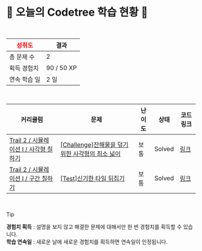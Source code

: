 # 🌲 오늘의 Codetree 학습 현황 🌲

<br />

| <span style="color:red;display:block;text-align:center;"> **성취도**</span> | 결과 |
|---|---|
| 총 문제 수 | 2 |
| 획득 경험치 | 90 / 50 XP |
| 연속 학습 일 | 2 일 |

<br />

|커리큘럼|문제|난이도|상태|코드 링크|
|---|---|---|---|---|
|[Trail 2 / 시뮬레이션 I / 사각형 칠하기](https://www.codetree.ai/trail-info/novice-mid/)|[[Challenge]잔해물을 덮기 위한 사각형의 최소 넓이](https://www.codetree.ai/trails/complete/curated-cards/challenge-minimum-area-of-rectangle-to-cover-debris/)|보통|Solved|[링크](https://github.com/nunLSH/CodingTest_CodeTree_NoviceLow/blob/main/250212/%EC%9E%94%ED%95%B4%EB%AC%BC%EC%9D%84%20%EB%8D%AE%EA%B8%B0%20%EC%9C%84%ED%95%9C%20%EC%82%AC%EA%B0%81%ED%98%95%EC%9D%98%20%EC%B5%9C%EC%86%8C%20%EB%84%93%EC%9D%B4/minimum-area-of-rectangle-to-cover-debris.java)|
|[Trail 2 / 시뮬레이션 I / 구간 칠하기](https://www.codetree.ai/trail-info/novice-mid/)|[[Test]신기한 타일 뒤집기](https://www.codetree.ai/trails/complete/curated-cards/test-strange-flipping-tiles/)|보통|Solved|[링크](https://github.com/nunLSH/CodingTest_CodeTree_NoviceLow/blob/main/250212/%EC%8B%A0%EA%B8%B0%ED%95%9C%20%ED%83%80%EC%9D%BC%20%EB%92%A4%EC%A7%91%EA%B8%B0/strange-flipping-tiles.java)|


<br />

> [!TIP]
> **경험치 획득** : 설명을 보지 않고 해결한 문제에 대해서만 한 번 경험치를 획득할 수 있습니다.  
> **학습 연속일** : 새로운 날에 새로운 경험치를 획득하면 연속일이 인정됩니다.

